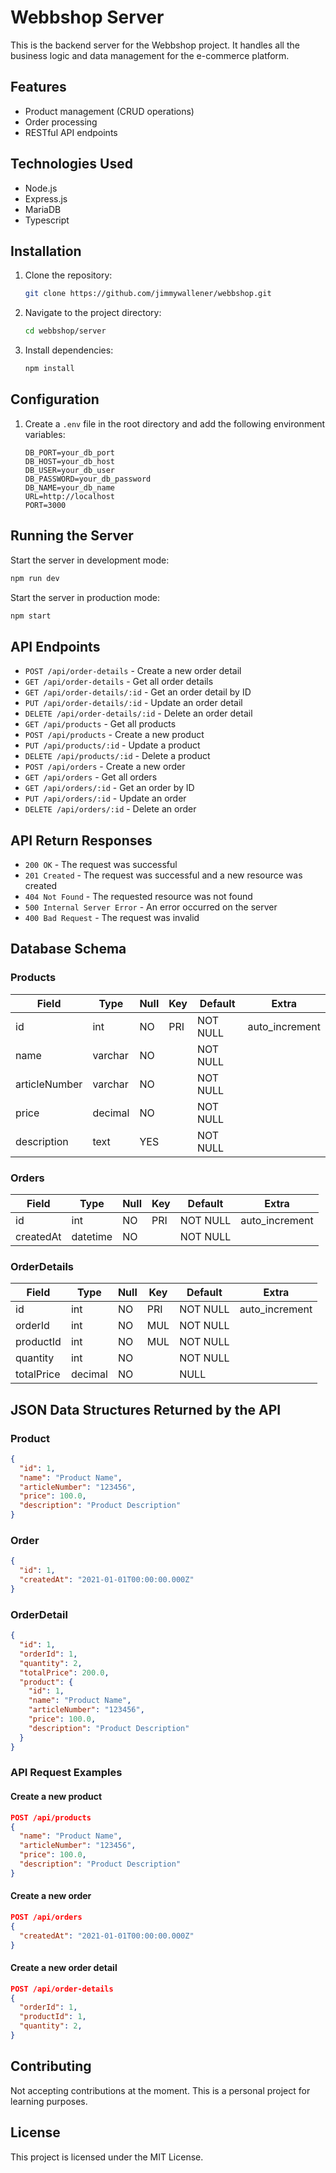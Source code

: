 # Webbshop Server

This is the backend server for the Webbshop project. It handles all the business logic and data management for the e-commerce platform.

## Features

- Product management (CRUD operations)
- Order processing
- RESTful API endpoints

## Technologies Used

- Node.js
- Express.js
- MariaDB
- Typescript

## Installation

1. Clone the repository:

   ```bash
   git clone https://github.com/jimmywallener/webbshop.git
   ```

2. Navigate to the project directory:

   ```bash
   cd webbshop/server
   ```

3. Install dependencies:

   ```bash
   npm install
   ```

## Configuration

1. Create a `.env` file in the root directory and add the following environment variables:

   ```env
   DB_PORT=your_db_port
   DB_HOST=your_db_host
   DB_USER=your_db_user
   DB_PASSWORD=your_db_password
   DB_NAME=your_db_name
   URL=http://localhost
   PORT=3000
   ```

## Running the Server

Start the server in development mode:

```bash
npm run dev
```

Start the server in production mode:

```bash
npm start
```

## API Endpoints

- `POST /api/order-details` - Create a new order detail
- `GET /api/order-details` - Get all order details
- `GET /api/order-details/:id` - Get an order detail by ID
- `PUT /api/order-details/:id` - Update an order detail
- `DELETE /api/order-details/:id` - Delete an order detail
- `GET /api/products` - Get all products
- `POST /api/products` - Create a new product
- `PUT /api/products/:id` - Update a product
- `DELETE /api/products/:id` - Delete a product
- `POST /api/orders` - Create a new order
- `GET /api/orders` - Get all orders
- `GET /api/orders/:id` - Get an order by ID
- `PUT /api/orders/:id` - Update an order
- `DELETE /api/orders/:id` - Delete an order

## API Return Responses

- `200 OK` - The request was successful
- `201 Created` - The request was successful and a new resource was created
- `404 Not Found` - The requested resource was not found
- `500 Internal Server Error` - An error occurred on the server
- `400 Bad Request` - The request was invalid

## Database Schema

### Products

| Field         | Type    | Null | Key | Default  | Extra          |
| ------------- | ------- | ---- | --- | -------- | -------------- |
| id            | int     | NO   | PRI | NOT NULL | auto_increment |
| name          | varchar | NO   |     | NOT NULL |                |
| articleNumber | varchar | NO   |     | NOT NULL |                |
| price         | decimal | NO   |     | NOT NULL |                |
| description   | text    | YES  |     | NOT NULL |                |

### Orders

| Field     | Type     | Null | Key | Default  | Extra          |
| --------- | -------- | ---- | --- | -------- | -------------- |
| id        | int      | NO   | PRI | NOT NULL | auto_increment |
| createdAt | datetime | NO   |     | NOT NULL |                |

### OrderDetails

| Field      | Type    | Null | Key | Default  | Extra          |
| ---------- | ------- | ---- | --- | -------- | -------------- |
| id         | int     | NO   | PRI | NOT NULL | auto_increment |
| orderId    | int     | NO   | MUL | NOT NULL |                |
| productId  | int     | NO   | MUL | NOT NULL |                |
| quantity   | int     | NO   |     | NOT NULL |                |
| totalPrice | decimal | NO   |     | NULL     |                |

## JSON Data Structures Returned by the API

### Product

```json
{
  "id": 1,
  "name": "Product Name",
  "articleNumber": "123456",
  "price": 100.0,
  "description": "Product Description"
}
```

### Order

```json
{
  "id": 1,
  "createdAt": "2021-01-01T00:00:00.000Z"
}
```

### OrderDetail

```json
{
  "id": 1,
  "orderId": 1,
  "quantity": 2,
  "totalPrice": 200.0,
  "product": {
    "id": 1,
    "name": "Product Name",
    "articleNumber": "123456",
    "price": 100.0,
    "description": "Product Description"
  }
}
```

### API Request Examples

#### Create a new product

```json
POST /api/products
{
  "name": "Product Name",
  "articleNumber": "123456",
  "price": 100.0,
  "description": "Product Description"
}
```

#### Create a new order

```json
POST /api/orders
{
  "createdAt": "2021-01-01T00:00:00.000Z"
}
```

#### Create a new order detail

```json
POST /api/order-details
{
  "orderId": 1,
  "productId": 1,
  "quantity": 2,
}
```

## Contributing

Not accepting contributions at the moment. This is a personal project for learning purposes.

## License

This project is licensed under the MIT License.
